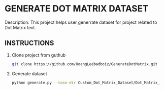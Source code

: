 # GENERATE DOT MATRIX DATASET

Description: This project helps user generrate dataset for project related to Dot Matrix text.

## INSTRUCTIONS

1. Clone project from guthub

   ``` bash
   git clone https://github.com/HoangLeebadboiz/GenerateDotMatrix.git
   ```

2. Generate dataset

   ``` bash
   python generate.py --base-dir Custom_Dot_Matrix_Dataset/Dot_Matrix_Test_1 --background_image_path background --output-dir output
   ```
